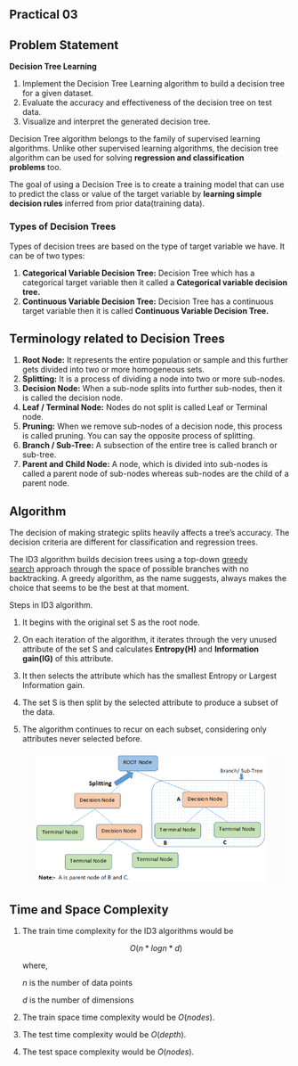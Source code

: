 ## Practical 03

## Problem Statement

**Decision Tree Learning**

1. Implement the Decision Tree Learning algorithm to build a decision tree for a given dataset.
2. Evaluate the accuracy and effectiveness of the decision tree on test data.
3. Visualize and interpret the generated decision tree.



Decision Tree algorithm belongs to the family of supervised learning algorithms. Unlike other supervised learning algorithms, the decision tree algorithm can be used for solving **regression and classification problems** too.

The goal of using a Decision Tree is to create a training model that can use to predict the class or value of the target variable by **learning simple decision rules** inferred from prior data(training data).

### Types of Decision Trees

Types of decision trees are based on the type of target variable we have. It can be of two types:

1. **Categorical Variable Decision Tree:** Decision Tree which has a categorical target variable then it called a **Categorical variable decision tree.**
2. **Continuous Variable Decision Tree:** Decision Tree has a continuous target variable then it is called **Continuous Variable Decision Tree.**

## **Terminology related to Decision Trees**

1. **Root Node:** It represents the entire population or sample and this further gets divided into two or more homogeneous sets.
2. **Splitting:** It is a process of dividing a node into two or more sub-nodes.
3. **Decision Node:** When a sub-node splits into further sub-nodes, then it is called the decision node.
4. **Leaf / Terminal Node:** Nodes do not split is called Leaf or Terminal node.
5. **Pruning:** When we remove sub-nodes of a decision node, this process is called pruning. You can say the opposite process of splitting.
6. **Branch / Sub-Tree:** A subsection of the entire tree is called branch or sub-tree.
7. **Parent and Child Node:** A node, which is divided into sub-nodes is called a parent node of sub-nodes whereas sub-nodes are the child of a parent node.
    

    

## Algorithm

The decision of making strategic splits heavily affects a tree’s accuracy. The decision criteria are different for classification and regression trees.

The ID3 algorithm builds decision trees using a top-down [greedy search](https://www.hackerearth.com/practice/algorithms/greedy/basics-of-greedy-algorithms/tutorial/) approach through the space of possible branches with no backtracking. A greedy algorithm, as the name suggests, always makes the choice that seems to be the best at that moment.

Steps in ID3 algorithm.

1. It begins with the original set S as the root node.
2. On each iteration of the algorithm, it iterates through the very unused attribute of the set S and calculates **Entropy(H)** and **Information gain(IG)** of this attribute.
3. It then selects the attribute which has the smallest Entropy or Largest Information gain.
4. The set S is then split by the selected attribute to produce a subset of the data.
5. The algorithm continues to recur on each subset, considering only attributes never selected before.

    ![Alt text](assets/image.png)

## Time and Space Complexity

1. The train time complexity for the ID3 algorithms would be 
    
    $$
    O (n * logn * d)
    $$
    
    where,
    
     $n$ is the number of data points
    
    $d$ is the number of dimensions
    
2. The train space time complexity would be $O(nodes)$.
3. The test time complexity would be $O(depth)$.
4. The test space complexity would be $O(nodes)$.
